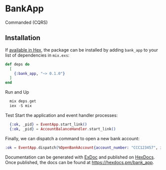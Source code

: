 # BankApp

Commanded (CQRS)

## Installation

If [available in Hex](https://hex.pm/docs/publish), the package can be installed
by adding `bank_app` to your list of dependencies in `mix.exs`:

```elixir
def deps do
  [
    {:bank_app, "~> 0.1.0"}
  ]
end
```

Run and Up
```elixir
  mix deps.get
  iex -S mix
```

Test
Start the application and event handler processes:

```elixir
  {:ok, _pid} = EventApp.start_link()
  {:ok, _pid} = AccountBalanceHandler.start_link()
```

Finally, we can dispatch a command to open a new bank account:

```elixir
:ok = EventApp.dispatch(%OpenBankAccount{account_number: "CCC123457", initial_balance: 2_000})
```



Documentation can be generated with [ExDoc](https://github.com/elixir-lang/ex_doc)
and published on [HexDocs](https://hexdocs.pm). Once published, the docs can
be found at <https://hexdocs.pm/bank_app>.

